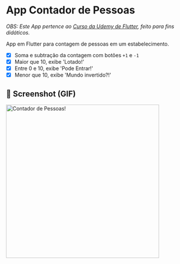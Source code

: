 # App Contador de Pessoas
_OBS: Este App pertence ao [Curso da Udemy de Flutter](https://www.udemy.com/share/101WimAEAYeFZXQn0J/), feito para fins didáticos._

App em Flutter para contagem de pessoas em um estabelecimento.

- [x] Soma e subtração da contagem com botões `+1` e `-1`
- [x] Maior que 10, exibe 'Lotado!'
- [x] Entre 0 e 10, exibe 'Pode Entrar!'
- [x] Menor que 10, exibe 'Mundo invertido?!'

## 📱 Screenshot (GIF)
<img src=".github/demo.gif" alt="Contador de Pessoas!" height="420px" />
